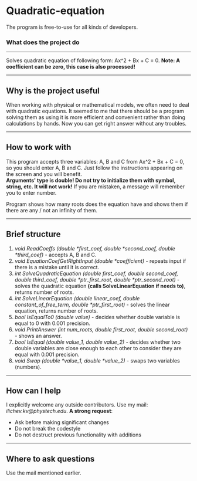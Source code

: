 # Quadratic-equation

The program is free-to-use for all kinds of developers.
### What does the project do
***
Solves quadratic equation of following form: Ax^2 + Bx + C = 0. __Note: A coefficient can be zero, this case is also processed!__

***
## Why is the project useful
When working with physical or mathematical models, we often need to deal with quadratic equations.
It seemed to me that there should be a program solving them as using it is more efficient and convenient rather than doing calculations by hands. 
Now you can get right answer without any troubles.

***
## How to work with
This program accepts three variables:  A, B and C from Ax^2 + Bx + C = 0, so you should enter A, B and C.
Just follow the instructions appearing on the screen and you will benefit.  
__Arguments' type is double! Do not try to initialize them with symbol, string, etc. It will not work!__
If you are mistaken, a message will remember you to enter number.

Program shows how many roots does the equation have and shows them if there are any / not an infinity of them.

***
## Brief structure
1. _void ReadCoeffs (double *first_coef, double *second_coef, double *third_coef)_ - accepts A, B and C.
2. _void EquationCoefGetRightInput (double *coefficient)_ - repeats input if there is a mistake until it is correct.
3. _int SolveQuadraticEquation (double first_coef, double second_coef, double third_coef, double *ptr_first_root, double *ptr_second_root)_ -
   solves the quadratic equation __(calls SolveLinearEquation if needs to)__, returns number of roots.
5. _int SolveLinearEquation (double linear_coef, double constant_of_free_term, double *ptr_first_root)_ - solves the linear equation, returns number of roots. 
6. _bool IsEqualTo0 (double value)_ - decides whether double variable is equal to 0 with 0.001 precision.
7. _void PrintAnswer (int num_roots, double first_root, double second_root)_ - shows an answer.
8. _bool IsEqual (double value_1, double value_2)_ - decides whether two double variables are close enough to each other to consider they are equal with 0.001 precision.     
9. _void Swap (double *value_1, double *value_2)_ - swaps two variables (numbers).

***
## How can I help
I explicitly welcome any outside contributors. Use my mail: _ilichev.kv@phystech.edu_.
__A strong request__:
- Ask before making significant changes
- Do not break the codestyle
- Do not destruct previous functionality with additions

***
## Where to ask questions
Use the mail mentioned earlier.
